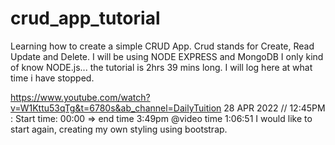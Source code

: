 # crud_app_tutorial

Learning how to create a simple CRUD App. Crud stands for Create, Read Update and Delete.
I will be using NODE EXPRESS and MongoDB
I only kind of know NODE.js...
the tutorial is 2hrs 39 mins long. I will log here at what time i have stopped.


https://www.youtube.com/watch?v=W1Kttu53qTg&t=6780s&ab_channel=DailyTuition
28 APR 2022 // 12:45PM : Start time: 00:00 => end time 3:49pm @video time 1:06:51
I would like to start again, creating my own styling using bootstrap.

